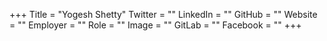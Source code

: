 +++
Title = "Yogesh Shetty"
Twitter = ""
LinkedIn = ""
GitHub = ""
Website = ""
Employer = ""
Role = ""
Image = ""
GitLab = ""
Facebook = ""
+++
